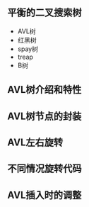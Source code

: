 ## 平衡的二叉搜索树

- AVL树
- 红黑树
- spay树
- treap
- B树



## AVL树介绍和特性 

## AVL树节点的封装

## AVL左右旋转

## 不同情况旋转代码

## AVL插入时的调整
